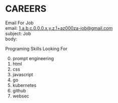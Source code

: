 # CAREERS


Email For Job  
  email:  1.a.b.c.0.0.0.x.y.z.1+az000za-job@gmail.com <br>
  subject: Job <br>
  body:  <Just Tell Me What Ever>

Programing Skills Looking For

0) prompt engineering
1) html
2) css
3) javascript
4) go
5) kubernetes
6) github
7) websec
